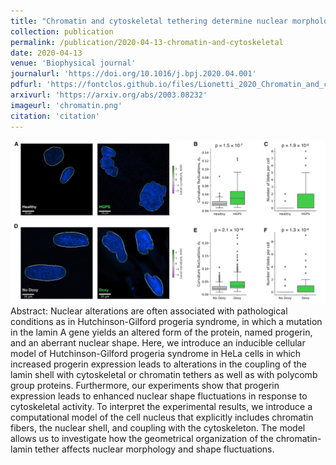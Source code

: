 ```yaml
---
title: "Chromatin and cytoskeletal tethering determine nuclear morphology in progerin expressing cells"
collection: publication
permalink: /publication/2020-04-13-chromatin-and-cytoskeletal
date: 2020-04-13
venue: 'Biophysical journal'
journalurl: 'https://doi.org/10.1016/j.bpj.2020.04.001'
pdfurl: 'https://fontclos.github.io/files/Lionetti_2020_Chromatin_and_cytoskeletal_tethering.pdf'
arxivurl: 'https://arxiv.org/abs/2003.08232'
imageurl: 'chromatin.png'
citation: 'citation'
---
```

![image](/images/chromatin.png)  
Abstract: Nuclear alterations are often associated with pathological conditions as in Hutchinson-Gilford progeria syndrome, in which a mutation in the lamin A gene yields an altered form of the protein, named progerin, and an aberrant nuclear shape. Here, we introduce an inducible cellular model of Hutchinson-Gilford progeria syndrome in HeLa cells in which increased progerin expression leads to alterations in the coupling of the lamin shell with cytoskeletal or chromatin tethers as well as with polycomb group proteins. Furthermore, our experiments show that progerin expression leads to enhanced nuclear shape fluctuations in response to cytoskeletal activity. To interpret the experimental results, we introduce a computational model of the cell nucleus that explicitly includes chromatin fibers, the nuclear shell, and coupling with the cytoskeleton. The model allows us to investigate how the geometrical organization of the chromatin-lamin tether affects nuclear morphology and shape fluctuations.
